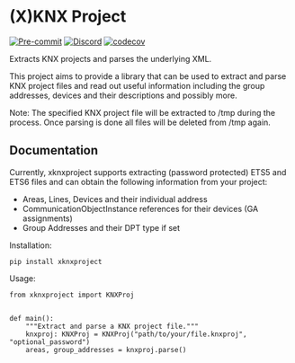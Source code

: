 # (X)KNX Project

[![Pre-commit](https://img.shields.io/badge/pre--commit-enabled-brightgreen?logo=pre-commit&logoColor=f8b424)](https://github.com/pre-commit/pre-commit)
[![Discord](https://img.shields.io/discord/338619021215924227?color=7289da&label=Discord&logo=discord&logoColor=7289da)](https://discord.gg/bkZe9m4zvw)
[![codecov](https://codecov.io/gh/XKNX/xknxproject/branch/main/graph/badge.svg?token=LgPvZpKK3k)](https://codecov.io/gh/XKNX/xknxproject)

Extracts KNX projects and parses the underlying XML.

This project aims to provide a library that can be used to extract and parse KNX project files and read out useful information including
the group addresses, devices and their descriptions and possibly more.

Note: The specified KNX project file will be extracted to /tmp during the process. Once parsing is done all files will be deleted from /tmp again.

## Documentation

Currently, xknxproject supports extracting (password protected) ETS5 and ETS6 files and can obtain the following information from your project:

* Areas, Lines, Devices and their individual address
* CommunicationObjectInstance references for their devices (GA assignments)
* Group Addresses and their DPT type if set

Installation:

    pip install xknxproject

Usage:

    from xknxproject import KNXProj


    def main():
        """Extract and parse a KNX project file."""
        knxproj: KNXProj = KNXProj("path/to/your/file.knxproj", "optional_password")
        areas, group_addresses = knxproj.parse()
